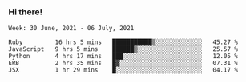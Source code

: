 ### Hi there!

<!--START_SECTION:waka-->
```text
Week: 30 June, 2021 - 06 July, 2021

Ruby         16 hrs 5 mins   ███████████▒░░░░░░░░░░░░░   45.27 % 
JavaScript   9 hrs 5 mins    ██████▒░░░░░░░░░░░░░░░░░░   25.57 % 
Python       4 hrs 17 mins   ███░░░░░░░░░░░░░░░░░░░░░░   12.05 % 
ERB          2 hrs 35 mins   █▓░░░░░░░░░░░░░░░░░░░░░░░   07.31 % 
JSX          1 hr 29 mins    █░░░░░░░░░░░░░░░░░░░░░░░░   04.17 % 
```
<!--END_SECTION:waka-->
